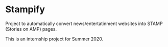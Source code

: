 # Stampify

Project to automatically convert news/entertatinment websites into STAMP
(Stories on AMP) pages.

This is an internship project for Summer 2020.

